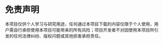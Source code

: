 # 免责声明
本项目仅供个人学习与研究用途，任何通过本项目下载的内容仅限于个人使用，用户需自行承担使用本项目可能带来的所有风险；项目开发者不对因使用本项目所引发的任何法律纠纷、版权问题或其他损害承担责任。